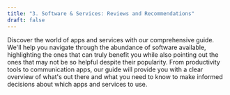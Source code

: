 ```yaml
---
title: "3. Software & Services: Reviews and Recommendations"
draft: false
---
```


Discover the world of apps and services with our comprehensive guide. We'll help you navigate through the abundance of software available, highlighting the ones that can truly benefit you while also pointing out the ones that may not be so helpful despite their popularity. From productivity tools to communication apps, our guide will provide you with a clear overview of what's out there and what you need to know to make informed decisions about which apps and services to use.
